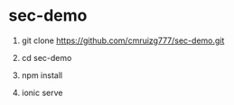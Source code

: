 # sec-demo

1. git clone https://github.com/cmruizg777/sec-demo.git

2. cd sec-demo

3. npm install

4. ionic serve
